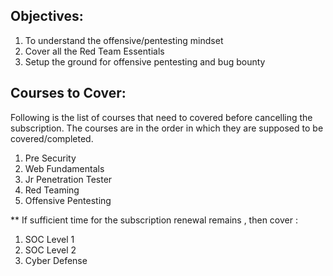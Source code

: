 ## Objectives: 
1. To understand the offensive/pentesting mindset
2. Cover all the Red Team Essentials
3. Setup the ground for offensive pentesting and bug bounty 

## Courses to Cover: 
Following is the list of courses that need to covered before cancelling the subscription. The courses are in the order in which they are supposed to be covered/completed.
1. Pre Security
2. Web Fundamentals 
3. Jr Penetration Tester 
4. Red Teaming 
5. Offensive Pentesting 

** If sufficient time for the subscription renewal remains , then cover : 
1. SOC Level 1 
2. SOC Level 2 
3. Cyber Defense 